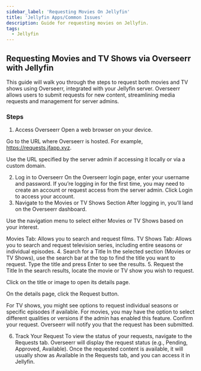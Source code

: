 ```yaml
---
sidebar_label: 'Requesting Movies On Jellyfin'
title: 'Jellyfin Apps/Common Issues'
description: Guide for requesting movies on Jellyfin.
tags:
  - Jellyfin
---
```


## Requesting Movies and TV Shows via Overseerr with Jellyfin
This guide will walk you through the steps to request both movies and TV shows using Overseerr, integrated with your Jellyfin server. Overseerr allows users to submit requests for new content, streamlining media requests and management for server admins.

### Steps
1. Access Overseerr
Open a web browser on your device.

Go to the URL where Overseerr is hosted. For example, https://requests.jfapp.xyz.

Use the URL specified by the server admin if accessing it locally or via a custom domain.

2. Log in to Overseerr
On the Overseerr login page, enter your username and password.
If you’re logging in for the first time, you may need to create an account or request access from the server admin.
Click Login to access your account.
3. Navigate to the Movies or TV Shows Section
After logging in, you’ll land on the Overseerr dashboard.

Use the navigation menu to select either Movies or TV Shows based on your interest.

Movies Tab: Allows you to search and request films.
TV Shows Tab: Allows you to search and request television series, including entire seasons or individual episodes.
4. Search for a Title
In the selected section (Movies or TV Shows), use the search bar at the top to find the title you want to request.
Type the title and press Enter to see the results.
5. Request the Title
In the search results, locate the movie or TV show you wish to request.

Click on the title or image to open its details page.

On the details page, click the Request button.

For TV shows, you might see options to request individual seasons or specific episodes if available.
For movies, you may have the option to select different qualities or versions if the admin has enabled this feature.
Confirm your request. Overseerr will notify you that the request has been submitted.

6. Track Your Request
To view the status of your requests, navigate to the Requests tab.
Overseerr will display the request status (e.g., Pending, Approved, Available).
Once the requested content is available, it will usually show as Available in the Requests tab, and you can access it in Jellyfin.
